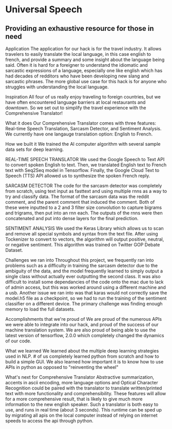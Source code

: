 # Universal Speech
## Providing an exhaustive resource for those in need
Application
The application for our hack is for the travel industry. It allows travelers to easily translate the local language, in this case english to french, and provide a summary and some insight about the language being said. Often it is hard for a foreigner to understand the idiomatic and sarcastic expressions of a language, especially one like english which has had decades of redditors who have been developing new slang and sarcastic phrases. The more global use case for this hack is for anyone who struggles with understanding the local language.

Inspiration
All four of us really enjoy traveling to foreign countries, but we have often encountered language barriers at local restaurants and downtown. So we set out to simplify the travel experience with the Comprehensive Translator!

What it does
Our Comprehensive Translator comes with three features: Real-time Speech Translation, Sarcasm Detector, and Sentiment Analysis. We currently have one langauge translation option: English to French.

How we built it
We trained the AI computer algorithm with several sample data sets for deep learning.

REAL-TIME SPEECH TRANSLATOR
We used the Google Speech to Text API to convert spoken English to text. Then, we translated English text to French text with Seq2Seq model in Tensorflow. Finally, the Google Cloud Text to Speech (TTS) API allowed us to synthesize the spoken French reply.

SARCASM DETECTOR
The code for the sarcasm detector was completely from scratch, using text input as fasttext and using multiple rnns as a way to try and classify data. The format of the sarcasm data was the reddit comment, and the parent comment that induced the comment. Both of these were inputted to a 2 and 3 filter size convolution to capture bigrams and trigrams, then put into an rnn each. The outputs of the rnns were then concatenated and put into dense layers for the final prediction.

SENTIMENT ANALYSIS
We used the Keras Library which allows us to scan and remove all special symbols and syntax from the text file. After using Tockenizer to convert to vectors, the algorithm will output positive, neutral, or negative sentiment. This algorithm was trained on Twitter GOP Debate Dataset.

Challenges we ran into
Throughout this project, we frequently ran into problems such as a difficulty in training the sarcasm detector due to the ambiguity of the data, and the model frequently learned to simply output a single class without actually ever outputting the second class. It was also difficult to install some dependancies of the code onto the mac due to lack of admin access, but this was worked around using a different machine and a usb. Another issue we ran into was that karas would not correctly save the model.h5 file as a checkpoint, so we had to run the training of the sentiment classifier on a different device. The primary challenge was finding enough memory to load the full datasets.

Accomplishments that we're proud of
We are proud of the numerous APIs we were able to integrate into our hack, and proud of the success of our machine translation system. We are also proud of being able to use the latest version of tensorflow, 2.0.0 which completely changed the dynamics of our code.

What we learned
We learned about the multiple deep learning strategies used in NLP. # of us completely learned python from scratch and how to build a simple GUI. We also learned how important it is to know how to use APIs in python as opposed to "reinventing the wheel"

What's next for Comprehensive Translator
Abstractive summarization, accents in ascii encoding, more language options and Optical Character Recognition could be paired with the translator to translate written/printed text with more functionality and comprehensibility. These features will allow for a more comprehensive result, that is likely to give much more information to the new english speaker. Such a translator is both easy to use, and runs in real time (about 3 seconds). This runtime can be sped up by migrating all apis on the local computer instead of relying on internet speeds to access the api through python. 

